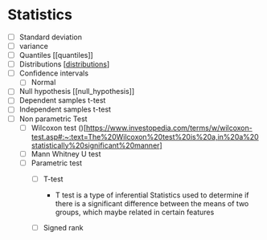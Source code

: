 # Statistics

- [ ] Standard deviation
- [ ] variance
- [ ] Quantiles [[quantiles]]
- [ ] Distributions [[distributions]]
- [ ] Confidence intervals
  - [ ] Normal
- [ ] Null hypothesis [[null_hypothesis]]
- [ ] Dependent samples t-test
- [ ] Independent samples t-test
- [ ] Non parametric Test
  - [ ] Wilcoxon test ()[https://www.investopedia.com/terms/w/wilcoxon-test.asp#:~:text=The%20Wilcoxon%20test%20is%20a,in%20a%20statistically%20significant%20manner] 
  - [ ] Mann Whitney U test
  - [ ] Parametric test
    - [ ] T-test
      -  T test is a type of inferential Statistics used to determine if there is a significant difference between the means of two groups, which maybe related in certain features
    - [ ] Signed rank


[//begin]: # "Autogenerated link references for markdown compatibility"
[distributions]: distributions "Distributions"
[//end]: # "Autogenerated link references"